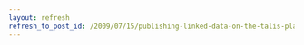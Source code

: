 ```yaml
---
layout: refresh
refresh_to_post_id: /2009/07/15/publishing-linked-data-on-the-talis-platform
---
```


